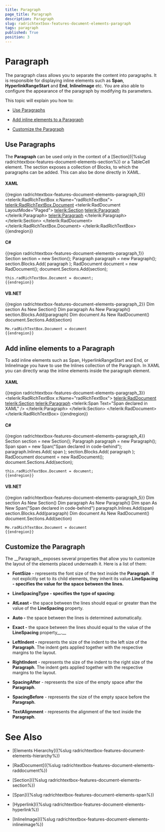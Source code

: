 ```yaml
---
title: Paragraph
page_title: Paragraph
description: Paragraph
slug: radrichtextbox-features-document-elements-paragraph
tags: paragraph
published: True
position: 3
---
```


# Paragraph



The paragraph class allows you to separate the content into paragraphs. It is responsible for displaying inline elements such as __Span__, __HyperlinkRangeStart__ and __End__, __InlineImage__ etc. You are also able to configure the appearance of the paragraph by modifying its parameters.

This topic will explain you how to:

* [Use Paragraphs](#use-paragraphs)

* [Add inline elements to a Paragraph](#add-inline-elements-to-a-paragraph)

* [Customize the Paragraph](#customize-the-paragraph)

## Use Paragraphs

The __Paragraph__ can be used only in the context of a [Section]({%slug radrichtextbox-features-document-elements-section%}) or a TableCell element. The section exposes a collection of Blocks, to which the paragraphs can be added. This can also be done directly in XAML.

#### __XAML__

{{region radrichtextbox-features-document-elements-paragraph_0}}
	<telerik:RadRichTextBox x:Name="radRichTextBox">
	    <telerik:RadRichTextBox.Document>
	        <telerik:RadDocument LayoutMode="Paged">
	            <telerik:Section>
	                <telerik:Paragraph>
	                </telerik:Paragraph>
	                <telerik:Paragraph>
	                </telerik:Paragraph>
	            </telerik:Section>
	        </telerik:RadDocument>
	    </telerik:RadRichTextBox.Document>
	</telerik:RadRichTextBox>
	{{endregion}}



#### __C#__

{{region radrichtextbox-features-document-elements-paragraph_1}}
	Section section = new Section();
	Paragraph paragraph = new Paragraph();
	section.Blocks.Add( paragraph );
	RadDocument document = new RadDocument();
	document.Sections.Add(section);
	
	this.radRichTextBox.Document = document;
	{{endregion}}



#### __VB.NET__

{{region radrichtextbox-features-document-elements-paragraph_2}}
	Dim section As New Section()
	Dim paragraph As New Paragraph()
	section.Blocks.Add(paragraph)
	Dim document As New RadDocument()
	document.Sections.Add(section)
	
	Me.radRichTextBox.Document = document
	{{endregion}}



## Add inline elements to a Paragraph

To add inline elements such as Span, HyperlinkRangeStart and End, or InlineImage you have to use the Inlines collection of the Paragraph. In XAML you can directly wrap the inline elements inside the paragraph element.

#### __XAML__

{{region radrichtextbox-features-document-elements-paragraph_3}}
	<telerik:RadRichTextBox x:Name="radRichTextBox">
	    <telerik:RadDocument>
	        <telerik:Section>
	            <telerik:Paragraph>
	                <telerik:Span Text="Span declared in XAML" />
	            </telerik:Paragraph>
	        </telerik:Section>
	    </telerik:RadDocument>
	</telerik:RadRichTextBox>
	{{endregion}}



#### __C#__

{{region radrichtextbox-features-document-elements-paragraph_4}}
	Section section = new Section();
	Paragraph paragraph = new Paragraph();
	Span span = new Span("Span declared in code-behind");
	paragraph.Inlines.Add( span );
	section.Blocks.Add( paragraph );
	RadDocument document = new RadDocument();
	document.Sections.Add(section);
	
	this.radRichTextBox.Document = document;
	{{endregion}}



#### __VB.NET__

{{region radrichtextbox-features-document-elements-paragraph_5}}
	Dim section As New Section()
	Dim paragraph As New Paragraph()
	Dim span As New Span("Span declared in code-behind")
	paragraph.Inlines.Add(span)
	section.Blocks.Add(paragraph)
	Dim document As New RadDocument()
	document.Sections.Add(section)
	
	Me.radRichTextBox.Document = document
	{{endregion}}



## Customize the Paragraph

The __Paragraph__exposes several properties that allow you to customize the layout of the elements placed underneath it. Here is a list of them:

* __FontSize__ - represents the font size of the text inside the __Paragraph__. If not explicitly set to its child elements, they inherit its value.__LineSpacing - specifies the value for the space between the lines.__

* __LineSpacingType - specifies the type of spacing:__

* __AtLeast -__ the space between the lines should equal or greater than the value of the __LineSpacing__ property.

* __Auto -__ the space between the lines is determined automatically.

* __Exact -__ the space between the lines should equal to the value of the __LineSpacing__ property__.__

* __LeftIndent -__ represents the size of the indent to the left size of the __Paragraph__. The indent gets applied together with the respective margins to the layout.

* __RightIndent__ - represents the size of the indent to the right size of the __Paragraph__. The indent gets applied together with the respective margins to the layout.

* __SpacingAfter__ - represents the size of the empty space after the __Paragraph__.

* __SpacingBefore__ - represents the size of the empty space before the __Paragraph__.

* __TextAlignment__ - represents the alignment of the text inside the __Paragraph__.

# See Also

 * [Elements Hierarchy]({%slug radrichtextbox-features-document-elements-hierarchy%})

 * [RadDocument]({%slug radrichtextbox-features-document-elements-raddocument%})

 * [Section]({%slug radrichtextbox-features-document-elements-section%})

 * [Span]({%slug radrichtextbox-features-document-elements-span%})

 * [Hyperlink]({%slug radrichtextbox-features-document-elements-hyperlink%})

 * [InlineImage]({%slug radrichtextbox-features-document-elements-inlineimage%})
